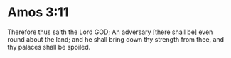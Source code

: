 # Amos 3:11

Therefore thus saith the Lord GOD; An adversary [there shall be] even round about the land; and he shall bring down thy strength from thee, and thy palaces shall be spoiled.